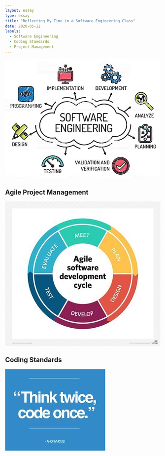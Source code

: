 ```yaml
---
layout: essay
type: essay
title: "Reflecting My Time in a Software Engineering Class"
date: 2020-05-12
labels:
  - Software Engineering
  - Coding Standards 
  - Project Management
---
```


<img class="ui medium left floated rounded image" src="../images/SoftwareEngineering.jpg">

## Agile Project Management
<img class="ui medium left circular floated image" src="../images/AgileDevelopment.jpg">

## Coding Standards
<img class="ui medium left circular floated image" src="../images/CodeSttandard.jpg">
